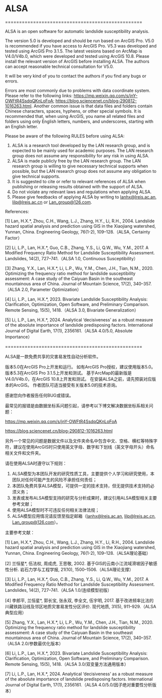 # ALSA

=================================================

ALSA is an open software for automatic landslide susceptibility analysis.

The version 5.0 is developed and should be run based on ArcGIS Pro.
V5.0 is recommended if you have access to ArcGIS Pro.
V5.3 was developed and tested using ArcGIS Pro 3.1.5.
The latest vesions based on ArcMap is V4.0/V4b.0, which were developed and tested using ArcGIS 10.8.
Please install the relevant version of ArcGIS before installing ALSA.
The authors can accept reasonable technical consultation for V5.0.

It will be very kind of you to contact the authors if you find any bugs or errors.

Errors are most commonly due to problems with data coordinate system. Please refer to the following links: 
https://mp.weixin.qq.com/s/jnY-OWFtR4SsdqQKnLoFoA; 
https://blog.sciencenet.cn/blog-290812-1016263.html.
Another common issue is that data files and folders contain Chinese characters, spaces, hyphens, or other special symbols. It is recommended that, when using ArcGIS, you name all related files and folders using only English letters, numbers, and underscores, starting with an English letter.

Please be aware of the following RULES before using ALSA:
1. ALSA is a research tool developed by the LAN research group, and is expected to be mainly used for academic purposes. The LAN research group does not assume any responsibility for any risk in using ALSA.
2. ALSA is made publicly free by the LAN research group. The LAN research group is willing to give necessary technical supports when possible, but the LAN research group does not assume any obligation to give technical supports.
3. It is suggested to cite or refer to relevant references of ALSA when publishing or releasing results obtained with the support of ALSA.
4. Do not violate any relevant laws and regulations when applying ALSA.
5. Please give feedbacks of applying ALSA by writing to lanhx@lreis.ac.an, lilp@lreis.ac.cn or Lan_group@126.com.

References:


[1] Lan, H.X.*, Zhou, C.H., Wang, L.J., Zhang, H.Y., Li, R.H., 2004. Landslide hazard spatial analysis and prediction using GIS in the Xiaojiang watershed, Yunnan, China. Engineering Geology, 76(1-2), 109–128.（ALSA, Certainty Factor）

[2] Li, L.P., Lan, H.X.*, Guo, C.B., Zhang, Y.S., Li, Q.W., Wu, Y.M., 2017. A Modified Frequency Ratio Method for Landslide Susceptibility Assessment. Landslides, 14(2), 727–741.（ALSA 1.0, Continuous Susceptibility）

[3] Zhang, Y.X., Lan, H.X.*, Li, L.P., Wu, Y.M., Chen, J.H., Tian, N.M., 2020. Optimizing the frequency ratio method for landslide susceptibility assessment: A case study of the Caiyuan Basin in the southeast mountainous area of China. Journal of Mountain Science, 17(2), 340–357.（ALSA 2.0, Parameter Optimization）

[4] Li, L.P., Lan, H.X.*, 2023. Bivariate Landslide Susceptibility Analysis: Clarification, Optimization, Open Software, and Preliminary Comparison. Remote Sensing, 15(5), 1418.（ALSA 3.0, Bivariate Generalization）

[5] Li, L.P., Lan, H.X.*, 2024. Analytical ‘decisiveness’ as a robust measure of the absolute importance of landslide predisposing factors. International Journal of Digital Earth, 17(1), 2356161.（ALSA 4.0/5.0, Absolute Importance）





=================================================

ALSA是一款免费共享的灾害易发性自动分析软件。

版本5.0在ArcGIS Pro上开发和运行。
如有ArcGIS Pro授权，建议使用版本5.0。
版本5.3在ArcGIS Pro 3.1.5上开发和测试。
基于ArcMap的最新版是V4.0/V4b.0，在ArcGIS 10.8上开发和测试。
在安装ALSA之前，请先预装对应版本的ArcGIS。
作者团队可适当接受有关版本5.0的技术咨询。

感谢您向作者报告任何BUG或错误。

最常见的报错是由数据坐标系问题引起，请参考以下博文解决数据坐标系相关问题：

https://mp.weixin.qq.com/s/jnY-OWFtR4SsdqQKnLoFoA

https://blog.sciencenet.cn/blog-290812-1016263.html

另外一个常见的问题是数据文件以及文件夹命名中包含中文、空格、横杠等特殊字符，建议在使用ArcGIS时只使用英文字母、数字和下划线（英文字母开头）命名相关文件和文件夹。

请在使用ALSA时遵守以下规则：

1. ALSA模型为本团队开发的研究性质工具，主要提供个人学习和研究使用，本团队对任何可能产生的风险不承担任何责任；
2. 本团队免费共享ALSA模型，可提供一定的技术支持，但无提供技术支持的必须义务；
3. 发表或发布ALSA模型支持的研究与分析成果时，建议引用ALSA模型相关主要参考文献；
4. 使用ALSA模型时不可违反任何相关法律法规；
5. ALSA模型应用情况请反馈至指定邮箱（lanhx@lreis.ac.an, lilp@lreis.ac.cn, Lan_group@126.com）。

主要参考文献：

[1] Lan, H.X.*, Zhou, C.H., Wang, L.J., Zhang, H.Y., Li, R.H., 2004. Landslide hazard spatial analysis and prediction using GIS in the Xiaojiang watershed, Yunnan, China. Engineering Geology, 76(1-2), 109–128.（ALSA理论基础）

[2] 兰恒星*, 伍法权, 周成虎, 王思敬, 2002. 基于GIS的云南小江流域滑坡因子敏感性分析. 岩石力学与工程学报, 21(10), 1500–1506.（ALSA理论支撑）

[3] Li, L.P., Lan, H.X.*, Guo, C.B., Zhang, Y.S., Li, Q.W., Wu, Y.M., 2017. A Modified Frequency Ratio Method for Landslide Susceptibility Assessment. Landslides, 14(2), 727–741.（ALSA 1.0/连续模型初版）

[4] 李郎平, 兰恒星*, 郭长宝, 张永双, 李全文, 伍宇明, 2017. 基于改进频率比法的川藏铁路沿线及邻区地质灾害易发性分区评价. 现代地质, 31(5), 911–929.（ALSA典型应用）

[5] Zhang, Y.X., Lan, H.X.*, Li, L.P., Wu, Y.M., Chen, J.H., Tian, N.M., 2020. Optimizing the frequency ratio method for landslide susceptibility assessment: A case study of the Caiyuan Basin in the southeast mountainous area of China. Journal of Mountain Science, 17(2), 340–357.（ALSA 2.0/参数最优化版本）

[6] Li, L.P., Lan, H.X.*, 2023. Bivariate Landslide Susceptibility Analysis: Clarification, Optimization, Open Software, and Preliminary Comparison. Remote Sensing, 15(5), 1418.（ALSA 3.0/双变量方法通用版本）

[7] Li, L.P., Lan, H.X.*, 2024. Analytical ‘decisiveness’ as a robust measure of the absolute importance of landslide predisposing factors. International Journal of Digital Earth, 17(1), 2356161.（ALSA 4.0/5.0/因子绝对重要性分析版本）

